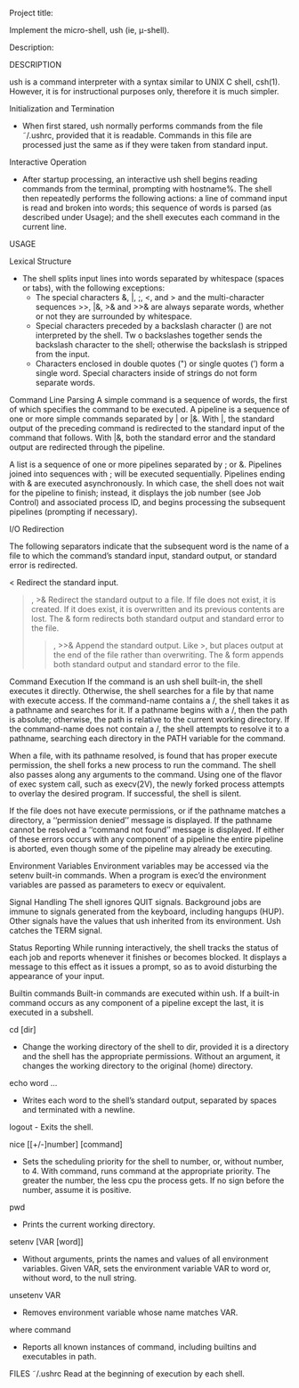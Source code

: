 
Project title:

Implement the micro-shell, ush (ie, μ-shell).

Description:

DESCRIPTION

ush is a command interpreter with a syntax similar to UNIX C shell, csh(1). However, it is for instructional purposes only, therefore it is much simpler.

Initialization and Termination
- When first stared, ush normally performs commands from the file ˜/.ushrc, provided that it is readable. Commands in this file are processed just the same as if they were taken from standard input.

Interactive Operation
- After startup processing, an interactive ush shell begins reading commands from the terminal, prompting with hostname%. The shell then repeatedly performs the following actions: a line of command input is read and broken into words; this sequence of words is parsed (as described under Usage); and the shell executes each command in the current line.

USAGE

Lexical Structure

- The shell splits input lines into words separated by whitespace (spaces or tabs), with the following exceptions:
  - The special characters &, |, ;, <, and > and the multi-character sequences >>, |&, >& and >>& are always separate words, whether or not they are surrounded by whitespace.
  - Special characters preceded by a backslash character (\) are not interpreted by the shell. Tw o backslashes together sends the backslash character to the shell; otherwise the backslash is stripped from the input.
  - Characters enclosed in double quotes (") or single quotes (’) form a single word. Special characters inside of strings do not form separate words.

Command Line Parsing
A simple command is a sequence of words, the first of which specifies the command to be executed. A pipeline is a sequence of one or more simple commands separated by | or |&. With |, the standard output of the preceding command is redirected to the standard input of the command that follows. With |&, both the standard error and the standard output are redirected through the pipeline.

A list is a sequence of one or more pipelines separated by ; or &. Pipelines joined into sequences with ; will be executed sequentially. Pipelines ending with & are executed asynchronously. In which case, the shell does not wait for the pipeline to finish; instead, it displays the job number (see Job Control) and associated process ID, and begins processing the subsequent pipelines (prompting if necessary).


I/O Redirection

The following separators indicate that the subsequent word is the name of a file to which the command’s standard input, standard output, or standard error is redirected.

<         Redirect the standard input.
>, >&     Redirect the standard output to a file. If file does not exist, it is created. If it does exist, it is overwritten and its previous contents are lost. The & form redirects both standard output and standard error to the file.
>>, >>&   Append the standard output. Like >, but places output at the end of the file rather than overwriting. The & form appends both standard output and standard error to the file.


Command Execution
If the command is an ush shell built-in, the shell executes it directly. Otherwise, the shell searches for a file by that name with execute access. If the command-name contains a /, the shell takes it as a pathname and searches for it. If a pathname begins with a /, then the path is absolute; otherwise, the path is relative to the current working directory. If the command-name does not contain a /, the shell attempts to resolve it to a pathname, searching each directory in the PATH variable for the command.

When a file, with its pathname resolved, is found that has proper execute permission, the shell forks a new process to run the command. The shell also passes along any arguments to the command. Using one of the flavor of exec system call, such as execv(2V), the newly forked process attempts to overlay the desired program. If successful, the shell is silent.

If the file does not have execute permissions, or if the pathname matches a directory, a ‘‘permission denied’’ message is displayed. If the pathname cannot be resolved a ‘‘command not found’’ message is displayed. If either of these errors occurs with any component of a pipeline the entire pipeline is aborted, even though some of the pipeline may already be executing.

Environment Variables
Environment variables may be accessed via the setenv built-in commands. When a program is exec’d the environment variables are passed as parameters to execv or equivalent.

Signal Handling
The shell ignores QUIT signals. Background jobs are immune to signals generated from the keyboard, including hangups (HUP). Other signals have the values that ush inherited from its environment. Ush catches the TERM signal.


Status Reporting
While running interactively, the shell tracks the status of each job and reports whenever it finishes or becomes blocked. It displays a message to this effect as it issues a prompt, so as to avoid disturbing the appearance of your input.

Builtin commands
Built-in commands are executed within ush. If a built-in command occurs as any component of a pipeline
except the last, it is executed in a subshell.


cd [dir] 
- Change the working directory of the shell to dir, provided it is a directory and the shell has the appropriate permissions. Without an argument, it changes the working directory to the original (home) directory.

echo word ...
- Writes each word to the shell’s standard output, separated by spaces and terminated with a newline.

logout -
Exits the shell.

nice [[+/-]number] [command]
- Sets the scheduling priority for the shell to number, or, without number, to 4. With command, runs command at the appropriate priority. The greater the number, the less cpu the process gets. If no sign before the number, assume it is positive.

pwd 
- Prints the current working directory.

setenv [VAR [word]]
- Without arguments, prints the names and values of all environment variables. Given VAR, sets the environment variable VAR to word or, without word, to the null string.

unsetenv VAR
- Removes environment variable whose name matches VAR.

where command
- Reports all known instances of command, including builtins and executables in path.

FILES
˜/.ushrc Read at the beginning of execution by each shell.
